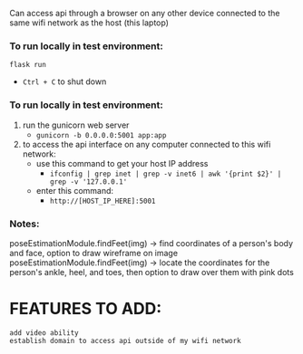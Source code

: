 Can access api through a browser on any other device connected to the same wifi network as the host (this laptop)

### To run locally in test environment: 
`flask run`
- `Ctrl + C` to shut down 

### To run locally in test environment: 
1) run the gunicorn web server
    - `gunicorn -b 0.0.0.0:5001 app:app`
2) to access the api interface on any computer connected to this wifi network:
    - use this command to get your host IP address
        - `ifconfig | grep inet | grep -v inet6 | awk '{print $2}' | grep -v '127.0.0.1'`
    - enter this command: 
        - `http://[HOST_IP_HERE]:5001`


### Notes:
poseEstimationModule.findFeet(img) -> find coordinates of a person's body and face, option to draw wireframe on image 
poseEstimationModule.findFeet(img) -> locate the coordinates for the person's ankle, heel, and toes, then option to draw over them with pink dots


# FEATURES TO ADD:
    add video ability
    establish domain to access api outside of my wifi network